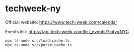 # techweek-ny

Official website:
https://www.tech-week.com/calendar

Events list:
https://api.tech-week.com/list_events/?city=NYC

```
npx ts-node src/load-cache.ts
npx ts-node src/parse-cache.ts
```
